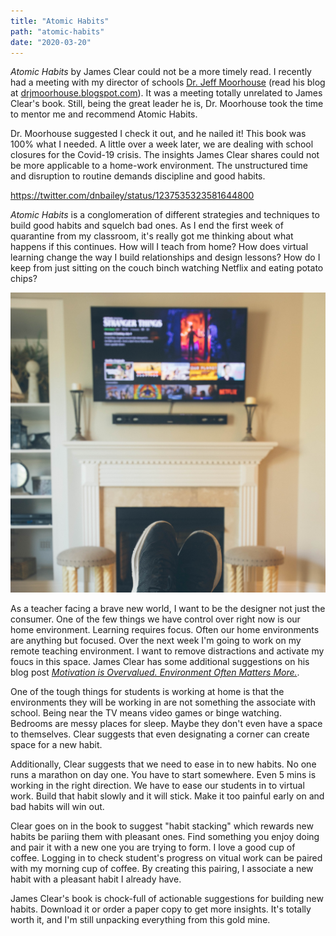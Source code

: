 ```yaml
---
title: "Atomic Habits"
path: "atomic-habits"
date: "2020-03-20"
---
```


*Atomic Habits* by James Clear could not be a more timely read. I recently had a meeting with my director of schools [Dr. Jeff Moorhouse](https://twitter.com/drjmoorhouse) (read his blog at [drjmoorhouse.blogspot.com](https://drjmoorhouse.blogspot.com/)). It was a meeting totally unrelated to James Clear's book. Still, being the great leader he is, Dr. Moorhouse took the time to mentor me and recommend Atomic Habits. 

Dr. Moorhouse suggested I check it out, and he nailed it! This book was 100% what I needed. A little over a week later, we are dealing with school closures for the Covid-19 crisis. The insights James Clear shares could not be more applicable to a home-work environment. The unstructured time and disruption to routine demands discipline and good habits.

https://twitter.com/dnbailey/status/1237535323581644800

*Atomic Habits* is a conglomeration of different strategies and techniques to build good habits and squelch bad ones. As I end the first week of quarantine from my classroom, it's really got me thinking about what happens if this continues. How will I teach from home? How does virtual learning change the way I build relationships and design lessons? How do I keep from just sitting on the couch binch watching Netflix and eating potato chips?

![Binge watching Neflix](../atomic-habits/netflix.jpg "Photo by Will Porada on Unsplash")

As a teacher facing a brave new world, I want to be the designer not just the consumer. One of the few things we have control over right now is our home environment. Learning requires focus. Often our home environments are anything but focused. Over the next week I'm going to work on my remote teaching environment. I want to remove distractions and activate my foucs in this space. James Clear has some additional suggestions on his blog post [*Motivation is Overvalued. Environment Often Matters More.*](https://jamesclear.com/power-of-environment).

One of the tough things for students is working at home is that the environments they will be working in are not something the associate with school. Being near the TV means video games or binge watching. Bedrooms are messy places for sleep. Maybe they don't even have a space to themselves. Clear suggests that even designating a corner can create space for a new habit. 

Additionally, Clear suggests that we need to ease in to new habits. No one runs a marathon on day one. You have to start somewhere. Even 5 mins is working in the right direction. We have to ease our students in to virtual work. Build that habit slowly and it will stick. Make it too painful early on and bad habits will win out.

Clear goes on in the book to suggest "habit stacking" which rewards new habits be pariing them with pleasant ones. Find something you enjoy doing and pair it with a new one you are trying to form. I love a good cup of coffee. Logging in to check student's progress on vitual work can be paired with my morning cup of coffee. By creating this pairing, I associate a new habit with a pleasant habit I already have.

James Clear's book is chock-full of actionable suggestions for building new habits. Download it or order a paper copy to get more insights. It's totally worth it, and I'm still unpacking everything from this gold mine. 